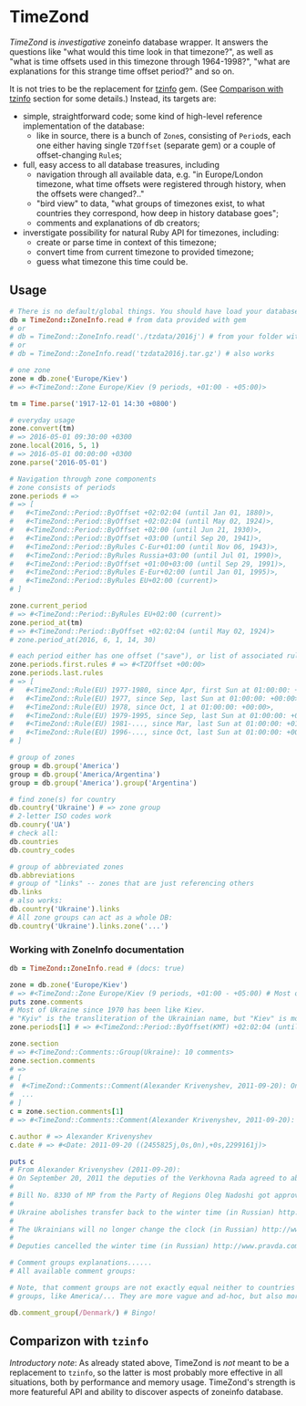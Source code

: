 TimeZond
========

*TimeZond* is _investigative_ zoneinfo database wrapper. It answers the questions like
"what would this time look in that timezone?", as well as "what is time offsets used in this
timezone through 1964-1998?", "what are explanations for this strange time offset period?"
and so on.

It is not tries to be the replacement for [tzinfo](https://github.com/tzinfo/tzinfo) gem.
(See [Comparison with tzinfo](#comparison-with-tzinfo) section for some details.)
Instead, its targets are:

* simple, straightforward code; some kind of high-level reference implementation of the
  database:
  * like in source, there is a bunch of `Zone`s, consisting of `Period`s, each one either
    having single `TZOffset` (separate gem) or a couple of offset-changing `Rule`s;
* full, easy access to all database treasures, including
  * navigation through all available data, e.g. "in Europe/London timezone, what time offsets
    were registered through history, when the offsets were changed?.."
  * "bird view" to data, "what groups of timezones exist, to what countries they correspond,
    how deep in history database goes";
  * comments and explanations of db creators;
* inverstigate possibility for natural Ruby API for timezones, including:
  * create or parse time in context of this timezone;
  * convert time from current timezone to provided timezone;
  * guess what timezone this time could be.

Usage
-----

```ruby
# There is no default/global things. You should have load your database
db = TimeZond::ZoneInfo.read # from data provided with gem
# or
# db = TimeZond::ZoneInfo.read('./tzdata/2016j') # from your folder with (more recent?) data
# or
# db = TimeZond::ZoneInfo.read('tzdata2016j.tar.gz') # also works

# one zone
zone = db.zone('Europe/Kiev')
# => #<TimeZond::Zone Europe/Kiev (9 periods, +01:00 - +05:00)>

tm = Time.parse('1917-12-01 14:30 +0800')

# everyday usage
zone.convert(tm)
# => 2016-05-01 09:30:00 +0300
zone.local(2016, 5, 1)
# => 2016-05-01 00:00:00 +0300
zone.parse('2016-05-01')

# Navigation through zone components
# zone consists of periods
zone.periods # =>
# => [
#   #<TimeZond::Period::ByOffset +02:02:04 (until Jan 01, 1880)>,
#   #<TimeZond::Period::ByOffset +02:02:04 (until May 02, 1924)>,
#   #<TimeZond::Period::ByOffset +02:00 (until Jun 21, 1930)>,
#   #<TimeZond::Period::ByOffset +03:00 (until Sep 20, 1941)>,
#   #<TimeZond::Period::ByRules C-Eur+01:00 (until Nov 06, 1943)>,
#   #<TimeZond::Period::ByRules Russia+03:00 (until Jul 01, 1990)>,
#   #<TimeZond::Period::ByOffset +01:00+03:00 (until Sep 29, 1991)>,
#   #<TimeZond::Period::ByRules E-Eur+02:00 (until Jan 01, 1995)>,
#   #<TimeZond::Period::ByRules EU+02:00 (current)>
# ]

zone.current_period
# => #<TimeZond::Period::ByRules EU+02:00 (current)>
zone.period_at(tm)
# => #<TimeZond::Period::ByOffset +02:02:04 (until May 02, 1924)>
# zone.period_at(2016, 6, 1, 14, 30)

# each period either has one offset ("save"), or list of associated rules:
zone.periods.first.rules # => #<TZOffset +00:00>
zone.periods.last.rules
# => [
#   #<TimeZond::Rule(EU) 1977-1980, since Apr, first Sun at 01:00:00: +01:00>,
#   #<TimeZond::Rule(EU) 1977, since Sep, last Sun at 01:00:00: +00:00>,
#   #<TimeZond::Rule(EU) 1978, since Oct, 1 at 01:00:00: +00:00>,
#   #<TimeZond::Rule(EU) 1979-1995, since Sep, last Sun at 01:00:00: +00:00>,
#   #<TimeZond::Rule(EU) 1981-..., since Mar, last Sun at 01:00:00: +01:00>,
#   #<TimeZond::Rule(EU) 1996-..., since Oct, last Sun at 01:00:00: +00:00>
# ]

# group of zones
group = db.group('America')
group = db.group('America/Argentina')
group = db.group('America').group('Argentina')

# find zone(s) for country
db.country('Ukraine') # => zone group
# 2-letter ISO codes work
db.counry('UA')
# check all:
db.countries
db.country_codes

# group of abbreviated zones
db.abbreviations
# group of "links" -- zones that are just referencing others
db.links
# also works:
db.country('Ukraine').links
# All zone groups can act as a whole DB:
db.country('Ukraine').links.zone('...')
```

### Working with ZoneInfo documentation

```ruby
db = TimeZond::ZoneInfo.read # (docs: true)

zone = db.zone('Europe/Kiev')
# => #<TimeZond::Zone Europe/Kiev (9 periods, +01:00 - +05:00) # Most of Ukraine since 1970 ...>
puts zone.comments
# Most of Ukraine since 1970 has been like Kiev.
# "Kyiv" is the transliteration of the Ukrainian name, but "Kiev" is more common in English.
zone.periods[1] # => #<TimeZond::Period::ByOffset(KMT) +02:02:04 (until May 02, 1924) # Kiev Mean Time>

zone.section
# => #<TimeZond::Comments::Group(Ukraine): 10 comments>
zone.section.comments
# =>
# [
#  #<TimeZond::Comments::Comment(Alexander Krivenyshev, 2011-09-20): On September 20, 2011 the deputies of the Verkhovna Rada...>
#  ...
# ]
c = zone.section.comments[1]
# => #<TimeZond::Comments::Comment(Alexander Krivenyshev, 2011-09-20): On September 20, 2011 the deputies of the Verkhovna Rada...>

c.author # => Alexander Krivenyshev
c.date # => #<Date: 2011-09-20 ((2455825j,0s,0n),+0s,2299161j)>

puts c
# From Alexander Krivenyshev (2011-09-20):
# On September 20, 2011 the deputies of the Verkhovna Rada agreed to abolish the transfer clock to winter time.
#
# Bill No. 8330 of MP from the Party of Regions Oleg Nadoshi got approval from 266 deputies.
#
# Ukraine abolishes transfer back to the winter time (in Russian) http://news.mail.ru/politics/6861560/
#
# The Ukrainians will no longer change the clock (in Russian) http://www.segodnya.ua/news/14290482.html
#
# Deputies cancelled the winter time (in Russian) http://www.pravda.com.ua/rus/news/2011/09/20/6600616/

# Comment groups explanations......
# All available comment groups:

# Note, that comment groups are not exactly equal neither to countries from iso3166, nor to
# groups, like America/... They are more vague and ad-hoc, but also more semantic sometimes.

db.comment_group(/Denmark/) # Bingo!
```

Comparizon with `tzinfo`
------------------------

*Introductory note*: As already stated above, TimeZond is _not_ meant to be a replacement to
`tzinfo`, so the latter is most probably more effective in all situations, both by performance
and memory usage. TimeZond's strength is more featureful API and ability to discover aspects
of zoneinfo database.

